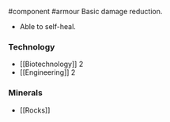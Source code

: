 #component #armour 
Basic damage reduction.
- Able to self-heal.
### Technology
- [[Biotechnology]] 2
- [[Engineering]] 2
### Minerals
- [[Rocks]]